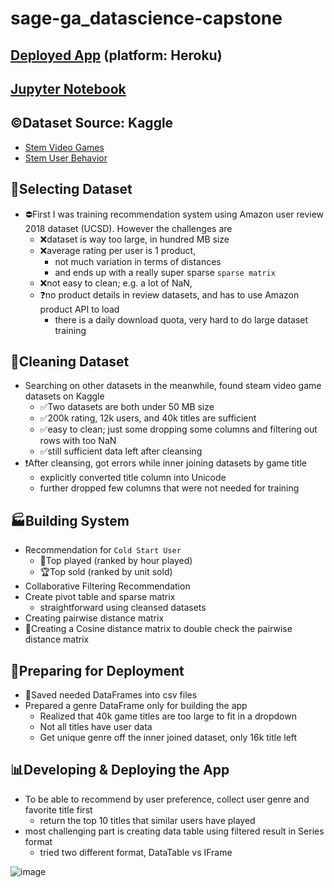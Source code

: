 # sage-ga_datascience-capstone
  
  
## [Deployed App](https://roy-liu-sage-ga.herokuapp.com/capstone) (platform: Heroku)
## [Jupyter Notebook](https://github.com/roycliu/sage-ga_datascience-capstone/blob/main/capstone/Game%20Recommendation%20System.ipynb)
## ©Dataset Source: Kaggle
- [Stem Video Games](https://www.kaggle.com/trolukovich/steam-games-complete-dataset)
- [Stem User Behavior](https://www.kaggle.com/tamber/steam-video-games)
  
  
  
  
## 🤨Selecting Dataset

- ⛔First I was training recommendation system using Amazon user review 2018 dataset (UCSD). However the challenges are
  - ❌dataset is way too large, in hundred MB size
  - ❌average rating per user is 1 product, 
    - not much variation in terms of distances
    - and ends up with a really super sparse `sparse matrix`
  - ❌not easy to clean; e.g. a lot of NaN, 
  - ❓no product details in review datasets, and has to use Amazon product API to load
    - there is a daily download quota, very hard to do large dataset training

## 🧹Cleaning Dataset

- Searching on other datasets in the meanwhile, found steam video game datasets on Kaggle
  - ✅Two datasets are both under 50 MB size
  - ✅200k rating, 12k users, and 40k titles are sufficient
  - ✅easy to clean; just some dropping some columns and filtering out rows with too  NaN
  - ✅still sufficient data left after cleansing
- ❗After cleansing, got errors while inner joining datasets by game title
  - explicitly converted title column into Unicode 
  - further dropped few columns that were not needed for training

## 🏭Building System

- Recommendation for `Cold Start User`
  - 🥇Top played (ranked by hour played)
  - 🏆Top sold (ranked by unit sold) 
-  Collaborative Filtering Recommendation 
  - Create pivot table and sparse matrix
    - straightforward using cleansed datasets
  - Creating pairwise distance matrix
  - 🎯Creating a Cosine distance matrix to double check the pairwise distance matrix

## 🧰Preparing for Deployment

- 💾Saved needed DataFrames into csv files
- Prepared a genre DataFrame only for building the app
  - Realized that 40k game titles are too large to fit in a dropdown
  - Not all titles have user data 
  - Get unique genre off the inner joined dataset, only 16k title left

## 📊Developing & Deploying the App

- To be able to recommend by user preference, collect user genre and favorite title first
  - return the top 10 titles that similar users have played
- most challenging part is creating data table using filtered result in Series format
  - tried two different format, DataTable vs IFrame

![image](https://user-images.githubusercontent.com/37002271/123048204-ff8cf780-d3b2-11eb-9e0e-6a5e3765c5ab.png)

